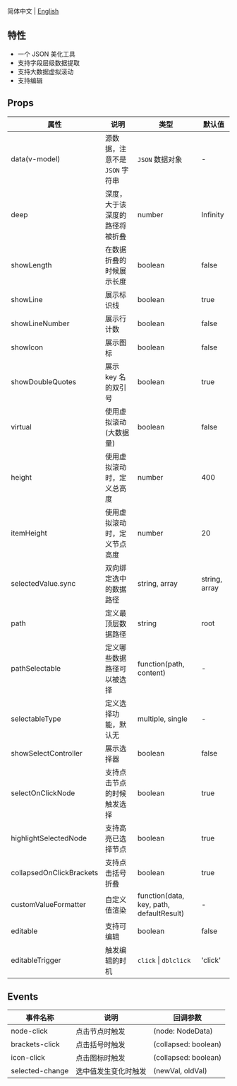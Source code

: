 简体中文 | [English](./README.md)

## 特性

- 一个 JSON 美化工具
- 支持字段层级数据提取
- 支持大数据虚拟滚动
- 支持编辑

## Props

| 属性                     | 说明                           | 类型                                     | 默认值        |
| ------------------------ | ------------------------------ | ---------------------------------------- | ------------- |
| data(v-model)            | 源数据，注意不是 `JSON` 字符串 | `JSON` 数据对象                          | -             |
| deep                     | 深度，大于该深度的路径将被折叠 | number                                   | Infinity      |
| showLength               | 在数据折叠的时候展示长度       | boolean                                  | false         |
| showLine                 | 展示标识线                     | boolean                                  | true          |
| showLineNumber           | 展示行计数                     | boolean                                  | false         |
| showIcon                 | 展示图标                       | boolean                                  | false         |
| showDoubleQuotes         | 展示 key 名的双引号            | boolean                                  | true          |
| virtual                  | 使用虚拟滚动(大数据量)         | boolean                                  | false         |
| height                   | 使用虚拟滚动时，定义总高度     | number                                   | 400           |
| itemHeight               | 使用虚拟滚动时，定义节点高度   | number                                   | 20            |
| selectedValue.sync       | 双向绑定选中的数据路径         | string, array                            | string, array |
| path                     | 定义最顶层数据路径             | string                                   | root          |
| pathSelectable           | 定义哪些数据路径可以被选择     | function(path, content)                  | -             |
| selectableType           | 定义选择功能，默认无           | multiple, single                         | -             |
| showSelectController     | 展示选择器                     | boolean                                  | false         |
| selectOnClickNode        | 支持点击节点的时候触发选择     | boolean                                  | true          |
| highlightSelectedNode    | 支持高亮已选择节点             | boolean                                  | true          |
| collapsedOnClickBrackets | 支持点击括号折叠               | boolean                                  | true          |
| customValueFormatter     | 自定义值渲染                   | function(data, key, path, defaultResult) | -             |
| editable                 | 支持可编辑                     | boolean                                  | false         |
| editableTrigger          | 触发编辑的时机                 | `click` \| `dblclick`                    | 'click'       |

## Events

| 事件名称        | 说明                 | 回调参数             |
| --------------- | -------------------- | -------------------- |
| node-click      | 点击节点时触发       | (node: NodeData)     |
| brackets-click  | 点击括号时触发       | (collapsed: boolean) |
| icon-click      | 点击图标时触发       | (collapsed: boolean) |
| selected-change | 选中值发生变化时触发 | (newVal, oldVal)     |
